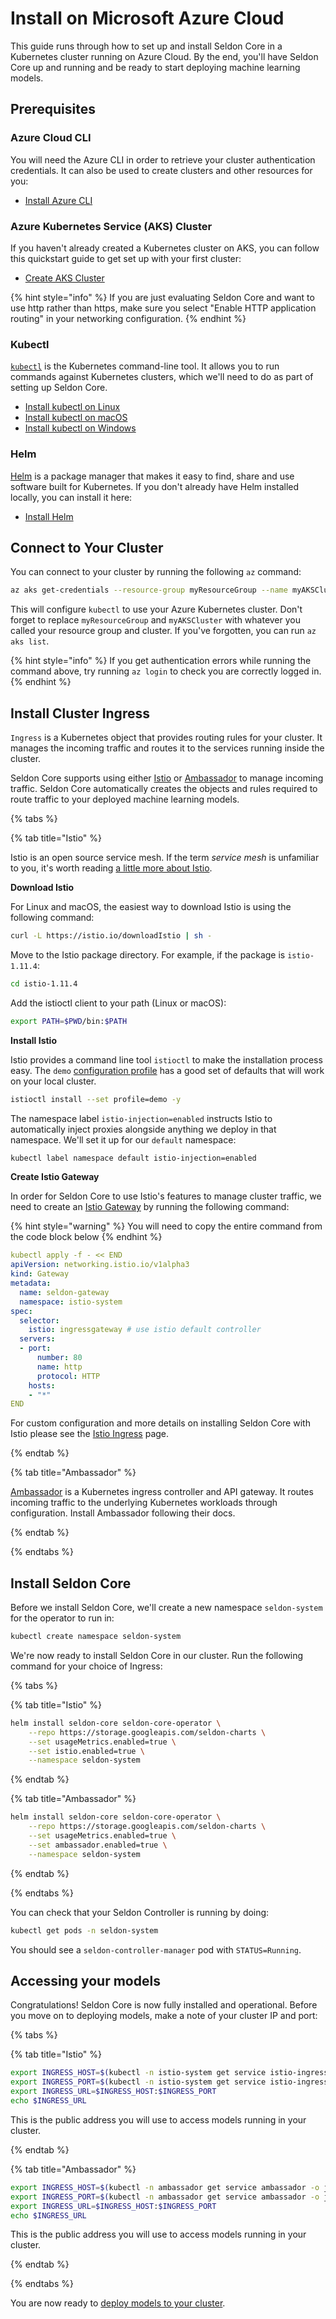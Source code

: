 # Install on Microsoft Azure Cloud

This guide runs through how to set up and install Seldon Core in a Kubernetes cluster running on Azure Cloud. By the end, you'll have Seldon Core up and running and be ready to start deploying machine learning models.

## Prerequisites

### Azure Cloud CLI

You will need the Azure CLI in order to retrieve your cluster authentication credentials. It can also be used to create clusters and other resources for you:

- [Install Azure CLI](https://docs.microsoft.com/en-us/cli/azure/install-azure-cli)

### Azure Kubernetes Service (AKS) Cluster

If you haven't already created a Kubernetes cluster on AKS, you can follow this quickstart guide to get set up with your first cluster:

- [Create AKS Cluster](https://docs.microsoft.com/en-us/azure/aks/tutorial-kubernetes-deploy-cluster?tabs=azure-cli)

{% hint style="info" %}
If you are just evaluating Seldon Core and want to use http rather than https, make sure you select "Enable HTTP application routing" in your networking configuration.
{% endhint %}

### Kubectl

[`kubectl`](https://kubernetes.io/docs/reference/kubectl/overview/) is the Kubernetes command-line tool. It allows you to run commands against Kubernetes clusters, which we'll need to do as part of setting up Seldon Core.

- [Install kubectl on Linux](https://kubernetes.io/docs/tasks/tools/install-kubectl-linux)
- [Install kubectl on macOS](https://kubernetes.io/docs/tasks/tools/install-kubectl-macos)
- [Install kubectl on Windows](https://kubernetes.io/docs/tasks/tools/install-kubectl-windows)

### Helm

[Helm](https://helm.sh/) is a package manager that makes it easy to find, share and use software built for Kubernetes. If you don't already have Helm installed locally, you can install it here:

- [Install Helm](https://helm.sh/docs/intro/install/)

## Connect to Your Cluster

You can connect to your cluster by running the following `az` command:

```bash
az aks get-credentials --resource-group myResourceGroup --name myAKSCluster
```

This will configure `kubectl` to use your Azure Kubernetes cluster. Don't forget to replace `myResourceGroup` and `myAKSCluster` with whatever you called your resource group and cluster. If you've forgotten, you can run `az aks list`.

{% hint style="info" %}
If you get authentication errors while running the command above, try running `az login` to check you are correctly logged in.
{% endhint %}

## Install Cluster Ingress

`Ingress` is a Kubernetes object that provides routing rules for your cluster. It manages the incoming traffic and routes it to the services running inside the cluster.

Seldon Core supports using either [Istio](https://istio.io/) or [Ambassador](https://www.getambassador.io/) to manage incoming traffic. Seldon Core automatically creates the objects and rules required to route traffic to your deployed machine learning models.

{% tabs %}

{% tab title="Istio" %}

Istio is an open source service mesh. If the term *service mesh* is unfamiliar to you, it's worth reading [a little more about Istio](https://istio.io/latest/about/service-mesh/).

**Download Istio**

For Linux and macOS, the easiest way to download Istio is using the following command:

```bash
curl -L https://istio.io/downloadIstio | sh -
```

Move to the Istio package directory. For example, if the package is `istio-1.11.4`:

```bash
cd istio-1.11.4
```

Add the istioctl client to your path (Linux or macOS):

```bash
export PATH=$PWD/bin:$PATH
```

**Install Istio**

Istio provides a command line tool `istioctl` to make the installation process easy. The `demo` [configuration profile](https://istio.io/latest/docs/setup/additional-setup/config-profiles/) has a good set of defaults that will work on your local cluster.

```bash
istioctl install --set profile=demo -y
```

The namespace label `istio-injection=enabled` instructs Istio to automatically inject proxies alongside anything we deploy in that namespace. We'll set it up for our `default` namespace:

```bash
kubectl label namespace default istio-injection=enabled
```

**Create Istio Gateway**

In order for Seldon Core to use Istio's features to manage cluster traffic, we need to create an [Istio Gateway](https://istio.io/latest/docs/tasks/traffic-management/ingress/ingress-control/) by running the following command:

{% hint style="warning" %}
You will need to copy the entire command from the code block below
{% endhint %}

```yaml
kubectl apply -f - << END
apiVersion: networking.istio.io/v1alpha3
kind: Gateway
metadata:
  name: seldon-gateway
  namespace: istio-system
spec:
  selector:
    istio: ingressgateway # use istio default controller
  servers:
  - port:
      number: 80
      name: http
      protocol: HTTP
    hosts:
    - "*"
END
```

For custom configuration and more details on installing Seldon Core with Istio please see the [Istio Ingress](../ingress/istio.md) page.

{% endtab %}

{% tab title="Ambassador" %}

[Ambassador](https://www.getambassador.io/) is a Kubernetes ingress controller and API gateway. It routes incoming traffic to the underlying Kubernetes workloads through configuration. Install Ambassador following their docs.

{% endtab %}

{% endtabs %}

## Install Seldon Core

Before we install Seldon Core, we'll create a new namespace `seldon-system` for the operator to run in:

```bash
kubectl create namespace seldon-system
```

We're now ready to install Seldon Core in our cluster. Run the following command for your choice of Ingress:

{% tabs %}

{% tab title="Istio" %}

```bash
helm install seldon-core seldon-core-operator \
    --repo https://storage.googleapis.com/seldon-charts \
    --set usageMetrics.enabled=true \
    --set istio.enabled=true \
    --namespace seldon-system
```

{% endtab %}

{% tab title="Ambassador" %}

```bash
helm install seldon-core seldon-core-operator \
    --repo https://storage.googleapis.com/seldon-charts \
    --set usageMetrics.enabled=true \
    --set ambassador.enabled=true \
    --namespace seldon-system
```

{% endtab %}

{% endtabs %}

You can check that your Seldon Controller is running by doing:

```bash
kubectl get pods -n seldon-system
```

You should see a `seldon-controller-manager` pod with `STATUS=Running`.

## Accessing your models

Congratulations! Seldon Core is now fully installed and operational. Before you move on to deploying models, make a note of your cluster IP and port:

{% tabs %}

{% tab title="Istio" %}

```bash
export INGRESS_HOST=$(kubectl -n istio-system get service istio-ingressgateway -o jsonpath='{.status.loadBalancer.ingress[0].ip}')
export INGRESS_PORT=$(kubectl -n istio-system get service istio-ingressgateway -o jsonpath='{.spec.ports[?(@.name=="http2")].port}')
export INGRESS_URL=$INGRESS_HOST:$INGRESS_PORT
echo $INGRESS_URL
```

This is the public address you will use to access models running in your cluster.

{% endtab %}

{% tab title="Ambassador" %}

```bash
export INGRESS_HOST=$(kubectl -n ambassador get service ambassador -o jsonpath='{.status.loadBalancer.ingress[0].ip}')
export INGRESS_PORT=$(kubectl -n ambassador get service ambassador -o jsonpath='{.spec.ports[?(@.name=="http")].port}')
export INGRESS_URL=$INGRESS_HOST:$INGRESS_PORT
echo $INGRESS_URL
```

This is the public address you will use to access models running in your cluster.

{% endtab %}

{% endtabs %}

You are now ready to [deploy models to your cluster](../workflow/github-readme.md).
